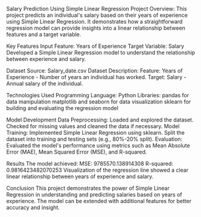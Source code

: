 Salary Prediction Using Simple Linear Regression
Project Overview:
This project predicts an individual's salary based on their years of experience using Simple Linear Regression. It demonstrates how a straightforward regression model can provide insights into a linear relationship between features and a target variable.

Key Features
Input Feature: Years of Experience
Target Variable: Salary
Developed a Simple Linear Regression model to understand the relationship between experience and salary.

Dataset
Source: Salary_date.csv
Dataset Description:
Feature: Years of Experience - Number of years an individual has worked.
Target: Salary - Annual salary of the individual.

Technologies Used
Programming Language: Python
Libraries:
pandas for data manipulation
matplotlib and seaborn for data visualization
sklearn for building and evaluating the regression model

Model Development
Data Preprocessing:
Loaded and explored the dataset.
Checked for missing values and cleaned the data if necessary.
Model Training:
Implemented Simple Linear Regression using sklearn.
Split the dataset into training and testing sets (e.g., 80%-20% split).
Evaluation:
Evaluated the model's performance using metrics such as Mean Absolute Error (MAE), Mean Squared Error (MSE), and R-squared.

Results
The model achieved:
MSE: 9785570.138914308
R-squared: 0.9816423482070253
Visualization of the regression line showed a clear linear relationship between years of experience and salary.

Conclusion
This project demonstrates the power of Simple Linear Regression in understanding and predicting salaries based on years of experience. The model can be extended with additional features for better accuracy and insight.


